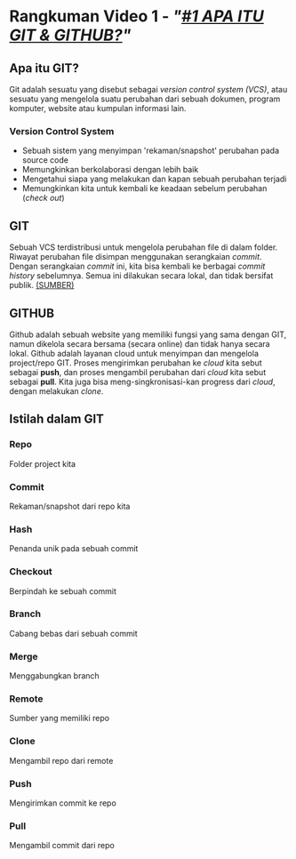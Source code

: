 # **Rangkuman Video 1 - *"[#1 APA ITU GIT & GITHUB?](https://www.youtube.com/watch?v=lTMZxWMjXQU&list=PLFIM0718LjIVknj6sgsSceMqlq242-jNf&index=1)"***

## **Apa itu GIT?**

Git adalah sesuatu yang disebut sebagai *version control system (VCS)*, atau sesuatu yang mengelola suatu perubahan dari sebuah dokumen, program komputer, website atau kumpulan informasi lain.

### **Version Control System**

- Sebuah sistem yang menyimpan 'rekaman/snapshot' perubahan pada source code
- Memungkinkan berkolaborasi dengan lebih baik
- Mengetahui siapa yang melakukan dan kapan sebuah perubahan terjadi
- Memungkinkan kita untuk kembali ke keadaan sebelum perubahan (*check out*)

## **GIT**

Sebuah VCS terdistribusi untuk mengelola perubahan file di dalam folder. Riwayat perubahan file disimpan menggunakan serangkaian *commit*. Dengan serangkaian *commit* ini, kita bisa kembali ke berbagai *commit history* sebelumnya. Semua ini dilakukan secara lokal, dan tidak bersifat publik. [(SUMBER)](https://en.wikipedia.org/wiki/git)

## **GITHUB**

Github adalah sebuah website yang memiliki fungsi yang sama dengan GIT, namun dikelola secara bersama (secara online) dan tidak hanya secara lokal. Github adalah layanan cloud untuk menyimpan dan mengelola project/repo GIT. Proses mengirimkan perubahan ke *cloud* kita sebut sebagai **push**, dan proses mengambil perubahan dari *cloud* kita sebut sebagai **pull**. Kita juga bisa meng-singkronisasi-kan progress dari *cloud*, dengan melakukan *clone*.

## **Istilah dalam GIT**

### **Repo**

Folder project kita

### **Commit**

Rekaman/snapshot dari repo kita

### **Hash**

Penanda unik pada sebuah commit

### **Checkout**

Berpindah ke sebuah commit

### **Branch**

Cabang bebas dari sebuah commit

### **Merge**

Menggabungkan branch

### **Remote**

Sumber yang memiliki repo

### **Clone**

Mengambil repo dari remote

### **Push**

Mengirimkan commit ke repo

### **Pull**

Mengambil commit dari repo
